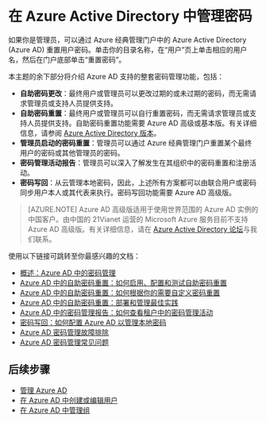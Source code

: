 <properties
	pageTitle="在 Azure Active Directory 中管理密码 | Azure"
	description="如何在 Azure Active Directory 中管理密码。"
	services="active-directory"
	documentationCenter=""
	authors="curtand"
	manager="stevenpo"
	editor=""/>

<tags 
	ms.service="active-directory" 
	ms.date="05/16/2016"
	wacn.date="06/14/2016"/>

# 在 Azure Active Directory 中管理密码

如果你是管理员，可以通过 Azure 经典管理门户中的 Azure Active Directory (Azure AD) 重置用户密码。单击你的目录名称，在“用户”页上单击相应的用户名，然后在门户底部单击“重置密码”。

本主题的余下部分将介绍 Azure AD 支持的整套密码管理功能，包括：

- **自助密码更改**：最终用户或管理员可以更改过期的或未过期的密码，而无需请求管理员或支持人员提供支持。
- **自助密码重置**：最终用户或管理员可以自行重置密码，而无需请求管理员或支持人员提供支持。自助密码重置功能需要 Azure AD 高级或基本版。有关详细信息，请参阅 [Azure Active Directory 版本](/documentation/articles/active-directory-editions/)。
- **管理员启动的密码重置**：管理员可以通过 Azure 经典管理门户重置某个最终用户的密码或其他管理员的密码。
- **密码管理活动报告**：管理员可以深入了解发生在其组织中的密码重置和注册活动。
- **密码写回**：从云管理本地密码，因此，上述所有方案都可以由联合用户或密码同步用户本人或其代表来执行。密码写回功能需要 Azure AD 高级版。


> [AZURE.NOTE]
Azure AD 高级版适用于使用世界范围的 Azure AD 实例的中国客户。由中国的 21Vianet 运营的 Microsoft Azure 服务目前不支持 Azure AD 高级版。有关详细信息，请在 [Azure Active Directory 论坛](https://feedback.azure.com/forums/169401-azure-active-directory/)与我们联系。

使用以下链接可跳转至你最感兴趣的文档：

- [概述：Azure AD 中的密码管理](/documentation/articles/active-directory-passwords-how-it-works/)
- [Azure AD 中的自助密码重置：如何启用、配置和测试自助密码重置](/documentation/articles/active-directory-passwords-getting-started/#enable-users-to-reset-their-azure-ad-passwords)
- [Azure AD 中的自助密码重置：如何根据你的需要自定义密码重置](/documentation/articles/active-directory-passwords-customize/)
- [Azure AD 中的自助密码重置：部署和管理最佳实践](/documentation/articles/active-directory-passwords-best-practices/)
- [Azure AD 中的密码管理报告：如何查看租户中的密码管理活动](/documentation/articles/active-directory-passwords-get-insights/)
- [密码写回：如何配置 Azure AD 以管理本地密码](/documentation/articles/active-directory-passwords-getting-started/#enable-users-to-reset-or-change-their-ad-passwords)
- [Azure AD 密码管理故障排除](/documentation/articles/active-directory-passwords-troubleshoot/)
- [Azure AD 密码管理常见问题](/documentation/articles/active-directory-passwords-faq/)

## 后续步骤

- [管理 Azure AD](/documentation/articles/active-directory-administer/)
- [在 Azure AD 中创建或编辑用户](/documentation/articles/active-directory-create-users/)
- [在 Azure AD 中管理组](/documentation/articles/active-directory-manage-groups/)


<!---HONumber=Mooncake_0620_2016-->